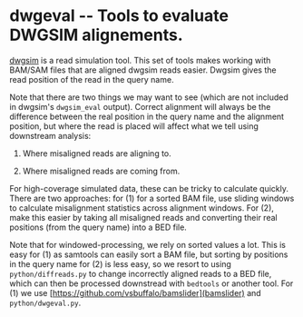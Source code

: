 # dwgeval -- Tools to evaluate DWGSIM alignements.

[dwgsim](https://github.com/nh13/DWGSIM) is a read simulation
tool. This set of tools makes working with BAM/SAM files that are
aligned dwgsim reads easier. Dwgsim gives the read position of the
read in the query name.

Note that there are two things we may want to see (which are not
included in dwgsim's `dwgsim_eval` output). Correct alignment will
always be the difference between the real position in the query name
and the alignment position, but where the read is placed will affect
what we tell using downstream analysis:

1. Where misaligned reads are aligning to.

2. Where misaligned reads are coming from.

For high-coverage simulated data, these can be tricky to calculate
quickly. There are two approaches: for (1) for a sorted BAM file, use
sliding windows to calculate misalignment statistics across alignment
windows. For (2), make this easier by taking all misaligned reads and
converting their real positions (from the query name) into a BED
file.

Note that for windowed-processing, we rely on sorted values a
lot. This is easy for (1) as samtools can easily sort a BAM file, but
sorting by positions in the query name for (2) is less easy, so we
resort to using `python/diffreads.py` to change incorrectly aligned
reads to a BED file, which can then be processed downstread with
`bedtools` or another tool. For (1) we use
[https://github.com/vsbuffalo/bamslider](bamslider) and
`python/dwgeval.py`.


